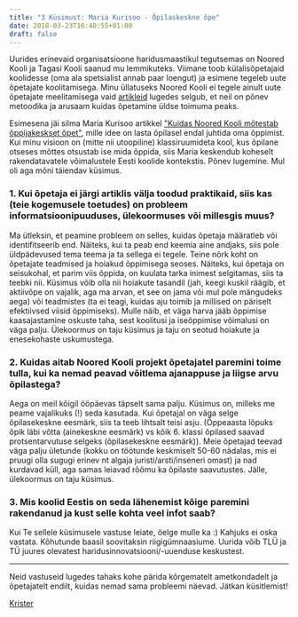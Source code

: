 ```yaml
---
title: "3 Küsimust: Maria Kurisoo - Õpilaskeskne õpe"
date: 2018-03-23T16:40:55+01:00
draft: false
---
```


Uurides erinevaid organisatsioone haridusmaastikul tegutsemas on Noored Kooli ja Tagasi Kooli saanud mu lemmikuteks. Viimane toob külalisõpetajaid koolidesse (oma ala spetsialist annab paar loengut) ja esimene tegeleb uute õpetajate koolitamisega. Minu üllatuseks Noored Kooli ei tegele ainult uute õpetajate meelitamisega vaid [artikleid](http://www.nooredkooli.ee/paevik) lugedes selgub, et neil on põnev metoodika ja arusaam kuidas õpetamine üldse toimuma peaks.

Esimesena jäi silma Maria Kurisoo artikkel ["Kuidas Noored Kooli mõtestab õppijakeskset õpet"](http://www.nooredkooli.ee/paevik/kuidas-noored-kooli-motestab-oppijakeskset-opet/), mille idee on lasta õpilasel endal juhtida oma õppimist. Kui minu visioon on (mitte nii utoopiline) klassiruumideta kool, kus õpilane otseses mõttes otsustab ise mida õppida, siis Maria keskendub koheselt rakendatavatele võimalustele Eesti koolide kontekstis. Põnev lugemine. Mul oli aga mõni täiendav küsimus.

### 1. Kui õpetaja ei järgi artiklis välja toodud praktikaid, siis kas (teie kogemusele toetudes) on probleem informatsioonipuuduses, ülekoormuses või millesgis muus?

Ma ütleksin, et peamine probleem on selles, kuidas õpetaja määratleb või identifitseerib end. Näiteks, kui ta peab end keemia aine andjaks, siis pole üldpädevused tema teema ja ta sellega ei tegele. Teine nõrk koht on õpetajate teadmised ja hoiakud õppimisega seoses. Näiteks, kui õpetaja on seisukohal, et parim viis õppida, on kuulata tarka inimest selgitamas, siis ta teebki nii. Küsimus võib olla nii hoiakute tasandil (jah, keegi kuskil räägib, et aktiivõpe on vajalik, aga ma arvan, et see on jama või mul pole mängudeks aega) või teadmistes (ta ei teagi, kuidas aju toimib ja millised on päriselt efektiivsed viisid õppimiseks). Mulle näib, et väga harva jääb õppimise kaasajastamine oskuste taha, sest koolitusi ja iseõppimise võimalusi on väga palju. Ülekoormus on taju küsimus ja taju on seotud hoiakute ja enesekohaste uskumustega.

### 2. Kuidas aitab Noored Kooli projekt õpetajatel paremini toime tulla, kui ka nemad peavad võitlema ajanappuse ja liigse arvu õpilastega?

Aega on meil kõigil ööpäevas täpselt sama palju. Küsimus on, milleks me peame vajalikuks (!) seda kasutada. Kui õpetajal on väga selge õpilasekeskne eesmärk, siis ta teeb lihtsalt teisi asju. (Õppeaasta lõpuks õpik läbi võtta (ainekeskne eesmärk) vs kõik 6. klassi õpilased saavad protsentarvutuse selgeks (õpilasekeskne eesmärk)). Meie õpetajad teevad väga palju ületunde (kokku on töötunde keskmiselt 50-60 nädalas, mis ei pruugi olla sugugi erinev nt algaja juristi/arsti/inseneri omast) ja nad kurdavad küll, aga samas leiavad rõõmu ka õpilaste saavutustes. Jälle, ülekoormus on taju küsimus.

### 3. Mis koolid Eestis on seda lähenemist kõige paremini rakendanud ja kust selle kohta veel infot saab?

Kui Te sellele küsimusele vastuse leiate, öelge mulle ka :) Kahjuks ei oska vastata. Kõhutunde baasil soovitaksin riigigümnaasiume. Uurida võib TLÜ ja TÜ juures olevatest haridusinnovatsiooni/-uuenduse keskustest.

---

Neid vastuseid lugedes tahaks kohe pärida kõrgematelt ametkondadelt ja õpetajatelt endilt, kuidas nemad sama probleemi näevad. Jätkan küsitlemist!

[Krister](http://krister.ee)